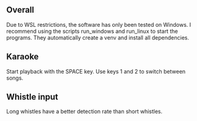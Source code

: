 ## Overall
Due to WSL restrictions, the software has only been tested on Windows.
I recommend using the scripts run_windows and run_linux to start the programs. They automatically create a venv and install all dependencies.

## Karaoke
Start playback with the SPACE key.
Use keys 1 and 2 to switch between songs.

## Whistle input
Long whistles have a better detection rate than short whistles.